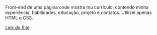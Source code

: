 Front-end de uma página onde mostra mu currículo, contendo minha experiência, habilidades, educação, projeto e contatos. Utilizei apenas HTML e CSS.

<a href="https://main--pedrobonini.netlify.app/">Link do Site</a>
